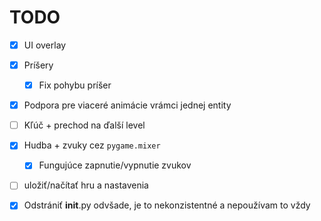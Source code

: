 # TODO

- [x] UI overlay
- [x] Príšery
  - [x] Fix pohybu príšer
- [x] Podpora pre viaceré animácie vrámci jednej entity
- [ ] Kľúč + prechod na ďalší level
- [x] Hudba + zvuky cez `pygame.mixer`
  - [x] Fungujúce zapnutie/vypnutie zvukov
- [ ] uložiť/načítať hru a nastavenia

- [x] Odstrániť __init__.py odvšade, je to nekonzistentné a nepoužívam to vždy
